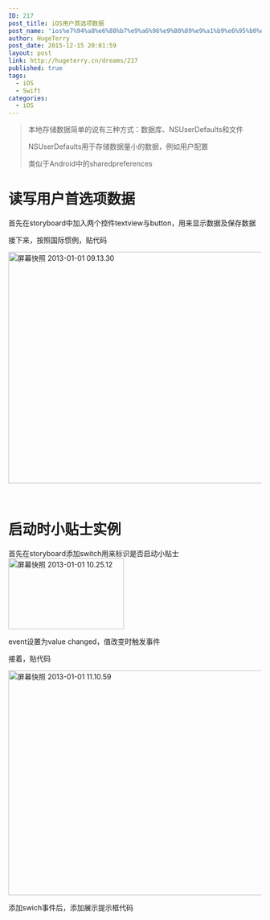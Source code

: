 ```yaml
---
ID: 217
post_title: iOS用户首选项数据
post_name: 'ios%e7%94%a8%e6%88%b7%e9%a6%96%e9%80%89%e9%a1%b9%e6%95%b0%e6%8d%ae'
author: HugeTerry
post_date: 2015-12-15 20:01:59
layout: post
link: http://hugeterry.cn/dreams/217
published: true
tags:
  - iOS
  - Swift
categories:
  - iOS
---
```

<blockquote>本地存储数据简单的说有三种方式：数据库、NSUserDefaults和文件

NSUserDefaults用于存储数据量小的数据，例如用户配置

类似于Android中的sharedpreferences</blockquote>
<h1>读写用户首选项数据</h1>
首先在storyboard中加入两个控件textview与button，用来显示数据及保存数据

接下来，按照国际惯例，贴代码

<a href="http://www.hugeterry.cn/wp-content/uploads/2015/12/屏幕快照-2013-01-01-09.13.30.png"><img class="size-full wp-image-218 alignnone" src="http://www.hugeterry.cn/wp-content/uploads/2015/12/屏幕快照-2013-01-01-09.13.30.png" alt="屏幕快照 2013-01-01 09.13.30" width="760" height="460" /></a>

&nbsp;
<h1>启动时小贴士实例</h1>
首先在storyboard添加switch用来标识是否启动小贴士<img class="wp-image-219 alignright" src="http://www.hugeterry.cn/wp-content/uploads/2015/12/屏幕快照-2013-01-01-10.25.12.png" alt="屏幕快照 2013-01-01 10.25.12" width="230" height="141" />

event设置为value changed，值改变时触发事件

接着，贴代码

<a href="http://www.hugeterry.cn/wp-content/uploads/2015/12/屏幕快照-2013-01-01-11.10.59.png"><img class="alignnone size-full wp-image-220" src="http://www.hugeterry.cn/wp-content/uploads/2015/12/屏幕快照-2013-01-01-11.10.59.png" alt="屏幕快照 2013-01-01 11.10.59" width="763" height="447" /></a>

添加swich事件后，添加展示提示框代码

&nbsp;